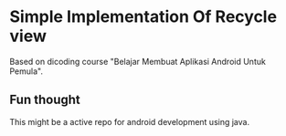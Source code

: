 # Simple Implementation Of Recycle view

Based on dicoding course "Belajar Membuat Aplikasi Android Untuk Pemula".

## Fun thought

This might be a active repo for android development using java.
